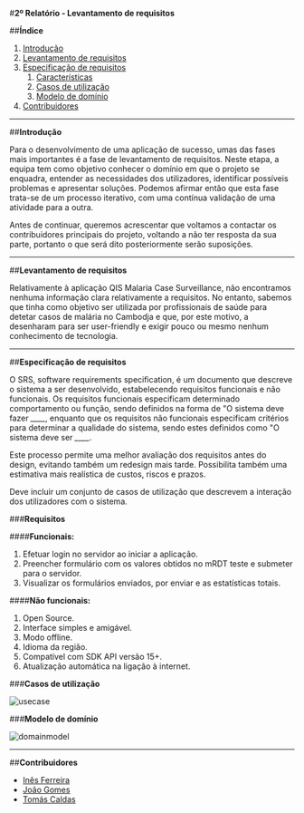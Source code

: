 #**2º Relatório - Levantamento de requisitos**

##**Índice**

1. [Introdução](#intro)
2. [Levantamento de requisitos](#elicitation)
4. [Especificação de requisitos](#specification)
    1. [Características](#features)
    2. [Casos de utilização](#usecases)
    3. [Modelo de domínio](#domainmodel)
4. [Contribuidores](#contributors)


***
##**Introdução** <a name ="intro"></a>

Para o desenvolvimento de uma aplicação de sucesso, umas das fases mais importantes é a fase de levantamento de requisitos. Neste etapa, a equipa tem como objetivo conhecer o domínio em que o projeto se enquadra, entender as necessidades dos utilizadores, identificar possíveis problemas e apresentar soluções. Podemos afirmar então que esta fase trata-se de um processo iterativo, com uma contínua validação de uma atividade para a outra. 

Antes de continuar, queremos acrescentar que voltamos a contactar os contribuidores principais do projeto, voltando a não ter resposta da sua parte, portanto o que será dito posteriormente serão suposições.


****
##**Levantamento de requisitos** <a name ="elicitation"></a>

Relativamente à aplicação QIS Malaria Case Surveillance, não encontramos nenhuma informação clara relativamente a requisitos. No entanto, sabemos que tinha como objetivo ser utilizada por profissionais de saúde para detetar casos de malária no Cambodja e que, por este motivo, a desenharam para ser user-friendly e exigir pouco ou mesmo nenhum conhecimento de tecnologia.


****
##**Especificação de requisitos** <a name ="specification"></a>

O SRS, software requirements specification, é um documento que descreve o sistema a ser desenvolvido, estabelecendo requisitos funcionais e não funcionais. Os requisitos funcionais especificam determinado comportamento ou função, sendo definidos na forma de "O sistema deve fazer *____*, enquanto que os requisitos não funcionais especificam critérios para determinar a qualidade do sistema, sendo estes definidos como "O sistema deve ser *____*. 

Este processo permite uma melhor avaliação dos requisitos antes do design, evitando também um redesign mais tarde. Possibilita também uma estimativa mais realística de custos, riscos e prazos.

Deve incluir um conjunto de casos de utilização que descrevem a interação dos utilizadores com o sistema.



###**Requisitos** <a name="features"></a>

####**Funcionais:**
1. Efetuar login no servidor ao iniciar a aplicação.
2. Preencher formulário com os valores obtidos no mRDT teste e submeter para o servidor.
3. Visualizar os formulários enviados, por enviar e as estatísticas totais.
    
####**Não funcionais:**
1. Open Source.
2. Interface simples e amigável.
3. Modo offline.
4. Idioma da região.
5. Compatível com SDK API versão 15+.
6. Atualização automática na ligação à internet.



###**Casos de utilização** <a name="usecases"></a>

![usecase](https://github.com/tomasvcaldas/FEUP-ESOF-MALARIASURV/blob/master/ESOF-docs/Images/UseCaseDiagram.png?raw=true)




###**Modelo de domínio** <a name="domainmodel"></a>

![domainmodel](https://github.com/tomasvcaldas/FEUP-ESOF-MALARIASURV/blob/master/ESOF-docs/15139233_1408193329210742_1691838171_n.png?raw=true)




****
##**Contribuidores**<a name="contributors"></a>

* [Inês Ferreira](https://github.com/inesferreira7)
* [João Gomes](https://github.com/joaogomes04)
* [Tomás Caldas](https://github.com/tomasvcaldas)
